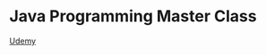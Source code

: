 # Java Programming Master Class
[Udemy](https://www.udemy.com/course/java-the-complete-java-developer-course/)
